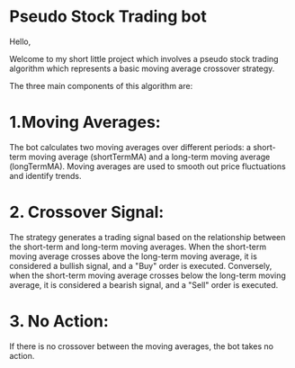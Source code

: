 # Pseudo Stock Trading bot

Hello,

Welcome to my short little project which involves a pseudo stock trading algorithm which represents a basic moving average crossover strategy.

The three main components of this algorithm are:

# 1.Moving Averages:

The bot calculates two moving averages over different periods: a short-term moving average (shortTermMA) and a long-term moving average (longTermMA).
Moving averages are used to smooth out price fluctuations and identify trends.

# 2. Crossover Signal:

The strategy generates a trading signal based on the relationship between the short-term and long-term moving averages.
When the short-term moving average crosses above the long-term moving average, it is considered a bullish signal, and a "Buy" order is executed.
Conversely, when the short-term moving average crosses below the long-term moving average, it is considered a bearish signal, and a "Sell" order is executed.

# 3. No Action:

If there is no crossover between the moving averages, the bot takes no action.
